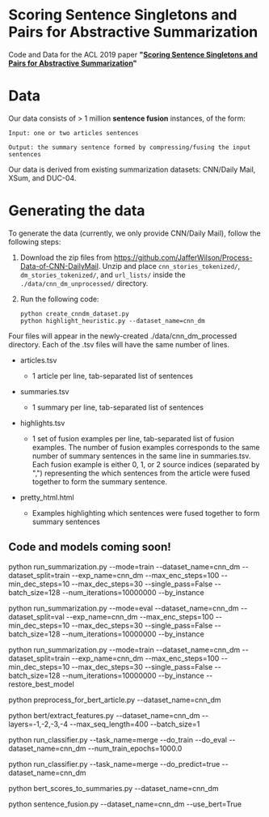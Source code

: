 # Scoring Sentence Singletons and Pairs for Abstractive Summarization
Code and Data for the ACL 2019 paper **"[Scoring Sentence Singletons and Pairs for Abstractive Summarization](https://arxiv.org/abs/1906.00077)"**

# Data

Our data consists of > 1 million **sentence fusion** instances, of the form: 

    Input: one or two articles sentences

    Output: the summary sentence formed by compressing/fusing the input sentences

Our data is derived from existing summarization datasets: CNN/Daily Mail, XSum, and DUC-04.

# Generating the data

To generate the data (currently, we only provide CNN/Daily Mail), follow the following steps:

1) Download the zip files from https://github.com/JafferWilson/Process-Data-of-CNN-DailyMail. Unzip and place `cnn_stories_tokenized/`, `dm_stories_tokenized/`, and `url_lists/` inside the `./data/cnn_dm_unprocessed/` directory.
2) Run the following code:

    ```
    python create_cnndm_dataset.py
    python highlight_heuristic.py --dataset_name=cnn_dm
    ```

Four files will appear in the newly-created ./data/cnn_dm_processed directory. Each of the .tsv files will have the same number of lines.

* articles.tsv
    * 1 article per line, tab-separated list of sentences

* summaries.tsv
    * 1 summary per line, tab-separated list of sentences

* highlights.tsv
    * 1 set of fusion examples per line, tab-separated list of fusion examples. The number of fusion examples corresponds to the same number of summary sentences in the same line in summaries.tsv. Each fusion example is either 0, 1, or 2 source indices (separated by ",") representing the which sentences from the article were fused together to form the summary sentence.

* pretty_html.html
    * Examples highlighting which sentences were fused together to form summary sentences


## Code and models coming soon!

python run_summarization.py --mode=train --dataset_name=cnn_dm --dataset_split=train --exp_name=cnn_dm --max_enc_steps=100 --min_dec_steps=10 --max_dec_steps=30 --single_pass=False --batch_size=128 --num_iterations=10000000 --by_instance

python run_summarization.py --mode=eval --dataset_name=cnn_dm --dataset_split=val --exp_name=cnn_dm --max_enc_steps=100 --min_dec_steps=10 --max_dec_steps=30 --single_pass=False --batch_size=128 --num_iterations=10000000 --by_instance

python run_summarization.py --mode=train --dataset_name=cnn_dm --dataset_split=train --exp_name=cnn_dm --max_enc_steps=100 --min_dec_steps=10 --max_dec_steps=30 --single_pass=False --batch_size=128 --num_iterations=10000000 --by_instance --restore_best_model


python preprocess_for_bert_article.py --dataset_name=cnn_dm

python bert/extract_features.py --dataset_name=cnn_dm --layers=-1,-2,-3,-4 --max_seq_length=400 --batch_size=1

python run_classifier.py --task_name=merge --do_train --do_eval --dataset_name=cnn_dm --num_train_epochs=1000.0

python run_classifier.py --task_name=merge --do_predict=true --dataset_name=cnn_dm

python bert_scores_to_summaries.py --dataset_name=cnn_dm

python sentence_fusion.py --dataset_name=cnn_dm --use_bert=True